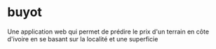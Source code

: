 # buyot
Une application web qui permet de prédire le prix d'un terrain en côte d'ivoire en se basant sur la localité et une superficie
